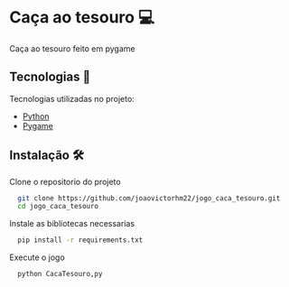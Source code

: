 # Caça ao tesouro :computer:
Caça ao tesouro feito em pygame

## Tecnologias :toolbox:
Tecnologias utilizadas no projeto:
* [Python](https://www.python.org/)
* [Pygame](https://www.pygame.org/news)

## Instalação :hammer_and_wrench:
Clone o repositorio do projeto 
```bash 
  git clone https://github.com/joaovictorhm22/jogo_caca_tesouro.git
  cd jogo_caca_tesouro
```
Instale as bibliotecas necessarias
```bash 
  pip install -r requirements.txt 
```
Execute o jogo
```bash 
  python CacaTesouro,py
```